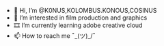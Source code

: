 - 👋 Hi, I’m @K0NUS,KOLOMBUS.KONOUS,COSINUS
- 🎥 I’m interested in film production and graphics
- 🎞 I’m currently learning adobe creative cloud
- 📫 How to reach me ¯\_(ツ)_/¯

<!---
K0NUS/K0NUS is a ✨ special ✨ repository because its `README.md` (this file) appears on your GitHub profile.
You can click the Preview link to take a look at your changes.
--->
